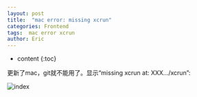 ```yaml
---
layout: post
title:  "mac error: missing xcrun"
categories: Frontend
tags:  mac error xcrun
author: Eric
---
```


* content
{:toc}

更新了mac，git就不能用了。显示“missing xcrun at: XXX.../xcrun”:

![index](http://static.zybuluo.com/comeon0r/tezx29wcmh44wb0n9r9y1qsu/Screen%20Shot%202018-03-28%20at%209.50.21%20AM.png)
